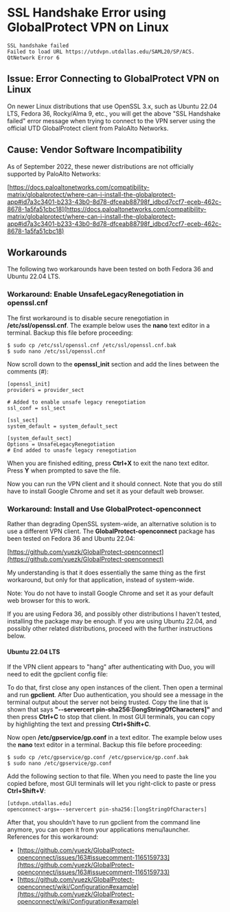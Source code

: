 # SSL Handshake Error using GlobalProtect VPN on Linux

```
SSL handshake failed
Failed to load URL https://utdvpn.utdallas.edu/SAML20/SP/ACS.
QtNetwork Error 6
```

## Issue: Error Connecting to GlobalProtect VPN on Linux

On newer Linux distributions that use OpenSSL 3.x, such as Ubuntu 22.04 LTS, Fedora 36, Rocky/Alma 9, etc., you will get the above "SSL Handshake failed" error message when trying to connect to the VPN server using the official UTD GlobalProtect client from PaloAlto Networks.

## Cause: Vendor Software Incompatibility

As of September 2022, these newer distributions are not officially supported by PaloAlto Networks:

[https://docs.paloaltonetworks.com/compatibility-matrix/globalprotect/where-can-i-install-the-globalprotect-app#id7a3c3401-b233-43b0-8d78-dfceab88798f_idbcd7ccf7-eceb-462c-8678-1a5fa51cbc18](https://docs.paloaltonetworks.com/compatibility-matrix/globalprotect/where-can-i-install-the-globalprotect-app#id7a3c3401-b233-43b0-8d78-dfceab88798f_idbcd7ccf7-eceb-462c-8678-1a5fa51cbc18)

## Workarounds

The following two workarounds have been tested on both Fedora 36 and Ubuntu 22.04 LTS.

### Workaround: Enable UnsafeLegacyRenegotiation in openssl.cnf

The first workaround is to disable secure renegotiation in **/etc/ssl/openssl.cnf**. The example below uses the **nano** text editor in a terminal. Backup this file before proceeding:

```console
$ sudo cp /etc/ssl/openssl.cnf /etc/ssl/openssl.cnf.bak
$ sudo nano /etc/ssl/openssl.cnf
```

Now scroll down to the **openssl_init** section and add the lines between the comments (\#):

```console
[openssl_init]
providers = provider_sect

# Added to enable unsafe legacy renegotiation
ssl_conf = ssl_sect

[ssl_sect]
system_default = system_default_sect

[system_default_sect]
Options = UnsafeLegacyRenegotiation
# End added to unasfe legacy renegotiation
```

When you are finished editing, press **Ctrl+X** to exit the nano text editor. Press **Y** when prompted to save the file.

Now you can run the VPN client and it should connect. Note that you do still have to install Google Chrome and set it as your default web browser.

### Workaround: Install and Use GlobalProtect-openconnect

Rather than degrading OpenSSL system-wide, an alternative solution is to use a different VPN client. The **GlobalProtect-openconnect** package has been tested on Fedora 36 and Ubuntu 22.04:

[https://github.com/yuezk/GlobalProtect-openconnect](https://github.com/yuezk/GlobalProtect-openconnect)

My understanding is that it does essentially the same thing as the first workaround, but only for that application, instead of system-wide.

Note: You do not have to install Google Chrome and set it as your default web browser for this to work.

If you are using Fedora 36, and possibly other distributions I haven't tested, installing the package may be enough. If you are using Ubuntu 22.04, and possibly other related distributions, proceed with the further instructions below.

#### Ubuntu 22.04 LTS

If the VPN client appears to "hang" after authenticating with Duo, you will need to edit the gpclient config file:

To do that, first close any open instances of the client. Then open a terminal and run **gpclient**. After Duo authentication, you should see a message in the terminal output about the server not being trusted. Copy the line that is shown that says **"--servercert pin-sha256:[longStringOfCharacters]"** and then press **Ctrl+C** to stop that client. In most GUI terminals, you can copy by highlighting the text and pressing **Ctrl+Shift+C**.

Now open **/etc/gpservice/gp.conf** in a text editor. The example below uses the **nano** text editor in a terminal. Backup this file before proceeding:

```console
$ sudo cp /etc/gpservice/gp.conf /etc/gpservice/gp.conf.bak
$ sudo nano /etc/gpservice/gp.conf
```

Add the following section to that file. When you need to paste the line you copied before, most GUI terminals will let you right-click to paste or press **Ctrl+Shift+V**:

```console
[utdvpn.utdallas.edu]
openconnect-args=--servercert pin-sha256:[longStringOfCharacters]
```

After that, you shouldn’t have to run gpclient from the command line anymore, you can open it from your applications menu/launcher.
 
References for this workaround:
 
- [https://github.com/yuezk/GlobalProtect-openconnect/issues/163#issuecomment-1165159733](https://github.com/yuezk/GlobalProtect-openconnect/issues/163#issuecomment-1165159733)
- [https://github.com/yuezk/GlobalProtect-openconnect/wiki/Configuration#example](https://github.com/yuezk/GlobalProtect-openconnect/wiki/Configuration#example)